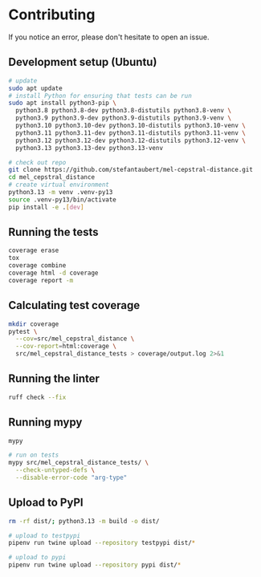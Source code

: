 # Contributing

If you notice an error, please don't hesitate to open an issue.

## Development setup (Ubuntu)

```sh
# update
sudo apt update
# install Python for ensuring that tests can be run
sudo apt install python3-pip \
  python3.8 python3.8-dev python3.8-distutils python3.8-venv \
  python3.9 python3.9-dev python3.9-distutils python3.9-venv \
  python3.10 python3.10-dev python3.10-distutils python3.10-venv \
  python3.11 python3.11-dev python3.11-distutils python3.11-venv \
  python3.12 python3.12-dev python3.12-distutils python3.12-venv \
  python3.13 python3.13-dev python3.13-venv

# check out repo
git clone https://github.com/stefantaubert/mel-cepstral-distance.git
cd mel_cepstral_distance
# create virtual environment
python3.13 -m venv .venv-py13
source .venv-py13/bin/activate
pip install -e .[dev]
```

## Running the tests

```sh
coverage erase
tox
coverage combine
coverage html -d coverage
coverage report -m
```

## Calculating test coverage

```sh
mkdir coverage
pytest \
  --cov=src/mel_cepstral_distance \
  --cov-report=html:coverage \
  src/mel_cepstral_distance_tests > coverage/output.log 2>&1
```

## Running the linter

```sh
ruff check --fix
```

## Running mypy

```sh
mypy

# run on tests
mypy src/mel_cepstral_distance_tests/ \
  --check-untyped-defs \
  --disable-error-code "arg-type"
```

## Upload to PyPI
```sh
rm -rf dist/; python3.13 -m build -o dist/

# upload to testpypi 
pipenv run twine upload --repository testpypi dist/*

# upload to pypi
pipenv run twine upload --repository pypi dist/*
```
